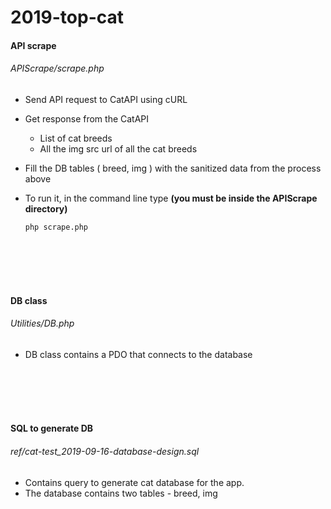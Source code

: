 # 2019-top-cat

#### API scrape 

###### *APIScrape/scrape.php*

* Send API request to CatAPI using cURL

* Get response from the CatAPI
    * List of cat breeds
    * All the img src url of all the cat breeds
    
* Fill the DB tables ( breed, img ) with the sanitized data from the process above

* To run it, in the command line type 
**(you must be inside the APIScrape directory)**

    ``` php scrape.php ```
<br />
<br />
<br />
<br />

#### DB class

###### *Utilities/DB.php*

* DB class contains a PDO that connects to the database
<br />
<br />
<br />
<br />

#### SQL to generate DB

###### *ref/cat-test_2019-09-16-database-design.sql*

* Contains query to generate cat database for the app.
* The database contains two tables - breed, img
